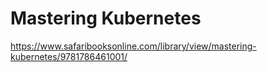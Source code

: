 # Mastering Kubernetes

https://www.safaribooksonline.com/library/view/mastering-kubernetes/9781786461001/
